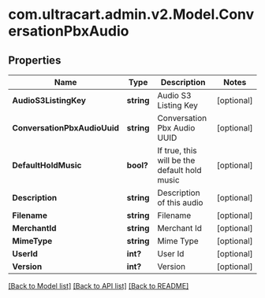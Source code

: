 # com.ultracart.admin.v2.Model.ConversationPbxAudio
## Properties

Name | Type | Description | Notes
------------ | ------------- | ------------- | -------------
**AudioS3ListingKey** | **string** | Audio S3 Listing Key | [optional] 
**ConversationPbxAudioUuid** | **string** | Conversation Pbx Audio UUID | [optional] 
**DefaultHoldMusic** | **bool?** | If true, this will be the default hold music | [optional] 
**Description** | **string** | Description of this audio | [optional] 
**Filename** | **string** | Filename | [optional] 
**MerchantId** | **string** | Merchant Id | [optional] 
**MimeType** | **string** | Mime Type | [optional] 
**UserId** | **int?** | User Id | [optional] 
**Version** | **int?** | Version | [optional] 


[[Back to Model list]](../README.md#documentation-for-models) [[Back to API list]](../README.md#documentation-for-api-endpoints) [[Back to README]](../README.md)

